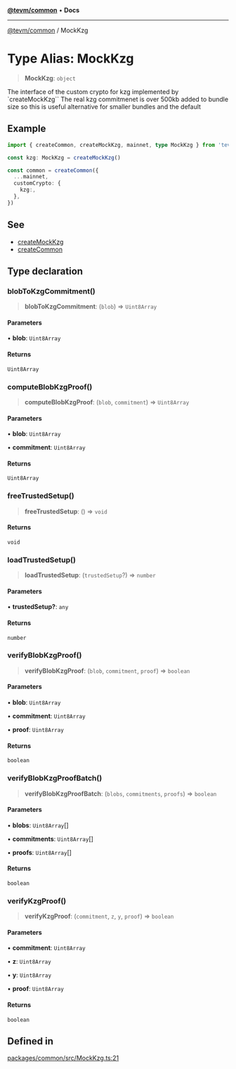 [**@tevm/common**](../README.md) • **Docs**

***

[@tevm/common](../globals.md) / MockKzg

# Type Alias: MockKzg

> **MockKzg**: `object`

The interface of the custom crypto for kzg implemented by `createMockKzg``
The real kzg commitmenet is over 500kb added to bundle size
so this is useful alternative for smaller bundles and the default

## Example

```typescript
import { createCommon, createMockKzg, mainnet, type MockKzg } from 'tevm/common'

const kzg: MockKzg = createMockKzg()

const common = createCommon({
  ...mainnet,
  customCrypto: {
    kzg:,
  },
})
```

## See

 - [createMockKzg](https://tevm.sh/reference/tevm/common/functions/createmockkzg/)
 - [createCommon](https://tevm.sh/reference/tevm/common/functions/createcommon/)

## Type declaration

### blobToKzgCommitment()

> **blobToKzgCommitment**: (`blob`) => `Uint8Array`

#### Parameters

• **blob**: `Uint8Array`

#### Returns

`Uint8Array`

### computeBlobKzgProof()

> **computeBlobKzgProof**: (`blob`, `commitment`) => `Uint8Array`

#### Parameters

• **blob**: `Uint8Array`

• **commitment**: `Uint8Array`

#### Returns

`Uint8Array`

### freeTrustedSetup()

> **freeTrustedSetup**: () => `void`

#### Returns

`void`

### loadTrustedSetup()

> **loadTrustedSetup**: (`trustedSetup`?) => `number`

#### Parameters

• **trustedSetup?**: `any`

#### Returns

`number`

### verifyBlobKzgProof()

> **verifyBlobKzgProof**: (`blob`, `commitment`, `proof`) => `boolean`

#### Parameters

• **blob**: `Uint8Array`

• **commitment**: `Uint8Array`

• **proof**: `Uint8Array`

#### Returns

`boolean`

### verifyBlobKzgProofBatch()

> **verifyBlobKzgProofBatch**: (`blobs`, `commitments`, `proofs`) => `boolean`

#### Parameters

• **blobs**: `Uint8Array`[]

• **commitments**: `Uint8Array`[]

• **proofs**: `Uint8Array`[]

#### Returns

`boolean`

### verifyKzgProof()

> **verifyKzgProof**: (`commitment`, `z`, `y`, `proof`) => `boolean`

#### Parameters

• **commitment**: `Uint8Array`

• **z**: `Uint8Array`

• **y**: `Uint8Array`

• **proof**: `Uint8Array`

#### Returns

`boolean`

## Defined in

[packages/common/src/MockKzg.ts:21](https://github.com/qbzzt/tevm-monorepo/blob/main/packages/common/src/MockKzg.ts#L21)
